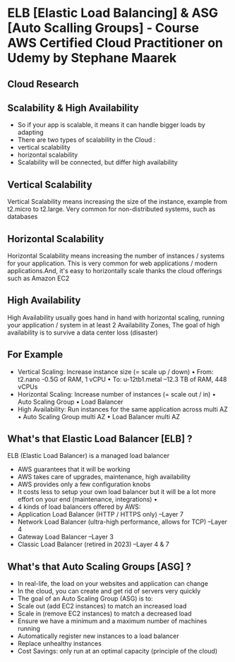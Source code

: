 

# ELB [Elastic Load Balancing] & ASG [Auto Scalling Groups] - Course AWS Certified Cloud Practitioner on Udemy by Stephane Maarek

## Cloud Research
## Scalability & High Availability 
- So if your app is scalable, it means it can handle bigger loads by adapting
- There are two types of scalability in the Cloud :
 - vertical scalability
 - horizontal scalability
- Scalability will be connected, but differ high availability

## Vertical Scalability 
Vertical Scalability means increasing the size of the instance, example from t2.micro to t2.large. Very common for non-distributed systems, such as databases
## Horizontal Scalability 
Horizontal Scalability means increasing the number of instances / systems for your application. This is very common for web applications / modern applications.And, it's easy to horizontally scale thanks the cloud offerings such as Amazon EC2
## High Availability 
High Availability usually goes hand in hand with horizontal scaling, running your application / system in at least 2 Availability Zones, The goal of high availability is to survive a data center loss (disaster)

## For Example 
- Vertical Scaling: Increase instance size (= scale up / down) 
• From: t2.nano -0.5G of RAM, 1 vCPU 
• To: u-12tb1.metal –12.3 TB of RAM, 448 vCPUs
- Horizontal Scaling: Increase number of instances (= scale out / in) 
• Auto Scaling Group 
• Load Balancer 
- High Availability: Run instances for the same application across multi AZ 
• Auto Scaling Group multi AZ 
• Load Balancer multi AZ

## What's that Elastic Load Balancer [ELB] ?
 ELB (Elastic Load Balancer) is a managed load balancer 
 - AWS guarantees that it will be working 
 - AWS takes care of upgrades, maintenance, high availability 
 - AWS provides only a few configuration knobs 
- It costs less to setup your own load balancer but it will be a lot more effort on your end (maintenance, integrations) •
- 4 kinds of load balancers offered by AWS: 
 - Application Load Balancer (HTTP / HTTPS only) –Layer 7 
 - Network Load Balancer (ultra-high performance, allows for TCP) –Layer 4 
 - Gateway Load Balancer –Layer 3 
 - Classic Load Balancer (retired in 2023) –Layer 4 & 7

## What's that Auto Scaling Groups [ASG] ?
- In real-life, the load on your websites and application can change 
- In the cloud, you can create and get rid of servers very quickly 
- The goal of an Auto Scaling Group (ASG) is to: 
 - Scale out (add EC2 instances) to match an increased load 
 - Scale in (remove EC2 instances) to match a decreased load 
 - Ensure we have a minimum and a maximum number of machines running 
 - Automatically register new instances to a load balancer 
 - Replace unhealthy instances 
 - Cost Savings: only run at an optimal capacity (principle of the cloud)
